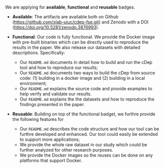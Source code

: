 We are applying for **available**, **functional** and **reusable** badges.

- **Available**: The artifacts are available both on Github (https://github.com/xlab-uiuc/cdep-fse.git) and Zenodo with a DOI (https://doi.org/10.5281/zenodo.3876993).

- **Functional**: Our code is fully functional. We provide the Docker image with pre-built binaries which can be directly used to reproduce the results in the paper. We also release our datasets with detailed descriptions. Specifically:
  - Our `README.md` documents in detail how to build and run the cDep tool and how to reproduce our results;
  - Our `README.md` documents two ways to build the cDep from source code: (1) building in a docker image and (2) building in a local environment;
  - Our `README.md` explains the source code and provide examples to help verify and validate our results.
  - Our `README.md` explains the the datasets and how to reproduce the findings presented in the paper.
  
- **Reusable**: Building on top of the functional badget, we furthre provide the following features for 
  - Our `README.md` describes the code structure and how our tool can be furthre developed and enhanced. Our tool could easily be extended to support more applications;
  - We provide the whole raw dataset in our study which could be further analyzed for other research purposes.
  - We provide the Docker images so the reuses can be done on any platforms that support Docker.
